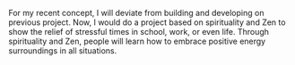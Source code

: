 
For my recent concept, I will deviate from building and developing on previous project. Now, I would do a project based on spirituality and Zen to show the relief of stressful times in school, work, or even life. Through spirituality and Zen, people will learn how to embrace positive energy surroundings in all situations.